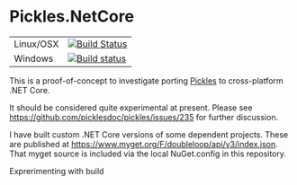 # Pickles.NetCore 

|              |                                                                                                                           |
|--------------|---------------------------------------------------------------------------------------------------------------------------|
| Linux/OSX    | [![Build Status](https://travis-ci.org/ngm/Pickles.NetCore.svg?branch=master)](https://travis-ci.org/ngm/Pickles.NetCore) |
| Windows      | [![Build status](https://ci.appveyor.com/api/projects/status/p0tq7uq0nxoraf2c?svg=true)](https://ci.appveyor.com/project/ngm/pickles-netcore) 

This is a proof-of-concept to investigate porting [Pickles](https://github.com/picklesdoc/pickles) to cross-platform .NET Core.

It should be considered quite experimental at present.  Please see https://github.com/picklesdoc/pickles/issues/235 for further discussion.

I have built custom .NET Core versions of some dependent projects.  These are published at  https://www.myget.org/F/doubleloop/api/v3/index.json.  That myget source is included via the local NuGet.config in this repository.

Exprerimenting with build
